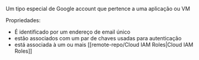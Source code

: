 
Um tipo especial de Google account que pertence a uma aplicação ou VM

Propriedades:
* É identificado por um endereço de email único
* estão associados com um par de chaves usadas para autenticação
* está associada à um ou mais [[remote-repo/Cloud IAM Roles|Cloud IAM Roles]]


